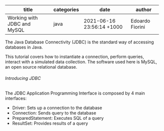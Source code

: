 title | categories | date | author
--- | --- | --- | ---
Working with JDBC and MySQL | java | 2021-06-16 23:56:14 +1000 | Edoardo Fiorini  

The Java Database Connectivity (JDBC) is the standard way of accessing databases in Java. 

This tutorial covers how to instantiate a connection, perform queries, interact with a simulated data collection. The software used here is MySQL, an open source relational database.

###### Introducing JDBC

The JDBC Application Programming Interface is composed by 4 main interfaces:

+ Driver: Sets up a connection to the database
+ Connection: Sends query to the database
+ PreparedStatement: Executes SQL of a query
+ ResultSet: Provides results of a query

